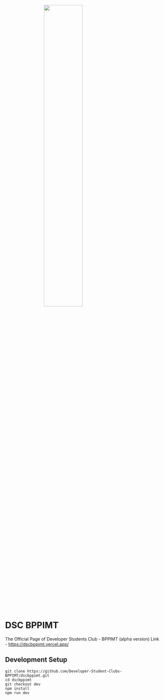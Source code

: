 <img src = "https://drive.google.com/uc?export=view&id=1mlkM3C2FMDcvchzSPwxL9D3EebpZrFnR" style="display: block;
  margin-left: auto;
  margin-right: auto;
  width: 50%;">


# DSC BPPIMT
The Official Page of Developer Students Club - BPPIMT (alpha version)
Link - https://dscbppimt.vercel.app/

## Development Setup 



```
git clone https://github.com/Developer-Student-Clubs-BPPIMT/dscbppimt.git
cd dscbppimt
git checkout dev
npm install
npm run dev
```


